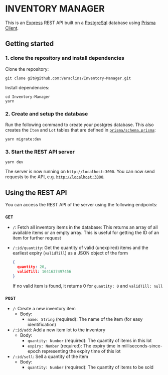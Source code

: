# INVENTORY MANAGER

This is an [Express](https://expressjs.com/) REST API built on a [PostgreSql](https://www.postgresql.org/) database using [Prisma Client](https://www.prisma.io/docs/concepts/components/prisma-client).

## Getting started

### 1. clone the repository and install dependencies

Clone the repository:

```
git clone git@github.com:Veraclins/Inventory-Manager.git
```

Install dependencies:

```
cd Inventory-Manager
yarn
```

### 2. Create and setup the database

Run the following command to create your postgres database. This also creates the `Item` and `Lot` tables that are defined in [`prisma/schema.prisma`](./prisma/schema.prisma):

```
yarn migrate:dev
```

### 3. Start the REST API server

```
yarn dev
```

The server is now running on `http://localhost:3000`. You can now send requests to the API, e.g. [`http://localhost:3000`](http://localhost:3000/).

## Using the REST API

You can access the REST API of the server using the following endpoints:

### `GET`

- `/`: Fetch all inventory items in the database: This returns an array of all available items or an empty array. This is useful for getting the ID of an item for further request
- `/:id/quantity`: Get the quantity of valid (unexpired) items and the earliest expiry (`validTill`) as a JSON object of the form

  ```json
  {
    quantity: 20,
    validTill: 1641637497456
  }
  ```

  If no valid item is found, it returns 0 for `quantity: 0` and `validTill: null`

### `POST`

- `/`: Create a new inventory item
  - Body:
    - `name: String` (required): The name of the item (for easy identification)
- `/:id/add`: Add a new item lot to the inventory
  - Body:
    - `quantity: Number` (required): The quantity of items in this lot
    - `expiry: Number` (required): The expiry time in milliseconds-since-epoch representing the expiry time of this lot
- `/:id/sell`: Sell a quantity of the item
  - Body:
    - `quantity: Number` (required): The quantity of items to be sold
